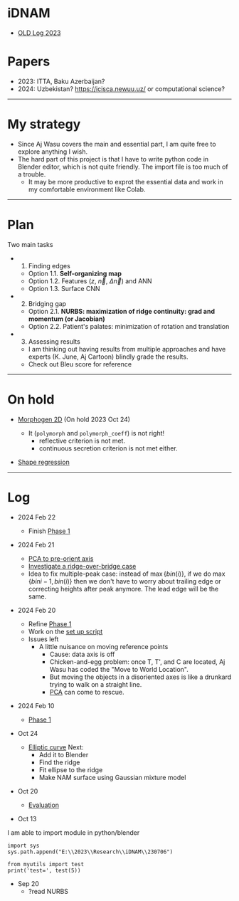 # iDNAM

* [OLD Log 2023](https://github.com/tatpongkatanyukul/iDNAM/blob/main/OLDLog2023.md)

# Papers

* 2023: ITTA, Baku Azerbaijan?
* 2024: Uzbekistan? https://icisca.newuu.uz/ or computational science?

---
# My strategy
* Since Aj Wasu covers the main and essential part, I am quite free to explore anything I wish.
* The hard part of this project is that I have to write python code in Blender editor, which is not quite friendly. The import file is too much of a trouble.
  * It may be more productive to exprot the essential data and work in my comfortable environment like Colab.

---
# Plan
Two main tasks
* 1. Finding edges
  * Option 1.1. **Self-organizing map**
  * Option 1.2. Features ($z$, $\vec{n}$, $\Delta \vec{n}$) and ANN
  * Option 1.3. Surface CNN

* 2. Bridging gap
  * Option 2.1. **NURBS: maximization of ridge continuity: grad and momentum (or Jacobian)**
  * Option 2.2. Patient's palates: minimization of rotation and translation   
 
* 3. Assessing results
  * I am thinking out having results from multiple approaches and have experts (K. June, Aj Cartoon) blindly grade the results.
  * Check out Bleu score for reference
 
---
# On hold

* [Morphogen 2D](https://colab.research.google.com/drive/1mT8QNi-vt6rmBi1QrWxQwdN2B582q4tZ#scrollTo=C0mdgvfGO0cL) (On hold 2023 Oct 24)
  * It (```polymorph``` and ```polymorph_coeff```) is not right!
    * reflective criterion is not met.
    * continuous secretion criterion is not met either.

* [Shape regression](https://colab.research.google.com/drive/1shFRNxwB2SVL8DPYXnpWWhgsHPg0WOnZ#scrollTo=yhaNKMWV8lrd)

---
# Log

* 2024 Feb 22
  * Finish [Phase 1](https://github.com/tatpongkatanyukul/iDNAM/tree/main/Phase1)

* 2024 Feb 21
  * [PCA to pre-orient axis](https://colab.research.google.com/drive/10eDKV-de9gIJF0asBL6s9_T-2AJ6aq-n)
  * [Investigate a ridge-over-bridge case](https://github.com/tatpongkatanyukul/iDNAM/blob/main/Log/readme.md)
  * Idea to fix multiple-peak case: instead of $\max \{ bin(i) \}$, if we do $\max \{ bin{i-1}, bin(i) \}$ then we don't have to worry about trailing edge or correcting heights after peak anymore. The lead edge will be the same.

* 2024 Feb 20
  * Refine [Phase 1](https://github.com/tatpongkatanyukul/iDNAM/blob/main/Phase1/readme.md)
  * Work on the [set up script](https://github.com/tatpongkatanyukul/iDNAM/blob/main/Phase1/AutoSetupV1.py)
  * Issues left
    * A little nuisance on moving reference points
      * Cause: data axis is off
      * Chicken-and-egg problem: once T, T', and C are located, Aj Wasu has coded the "Move to World Location".
      * But moving the objects in a disoriented axes is like a drunkard trying to walk on a straight line.
      * [PCA](https://stackoverflow.com/questions/32569188/scipy-svd-vs-numpy-svd) can come to rescue.

* 2024 Feb 10
  * [Phase 1](https://drive.google.com/drive/folders/13EcyENB7C4cwWotuD_PyRjYlV1-YZG6h?usp=drive_link) 

* Oct 24
  * [Elliptic curve](https://colab.research.google.com/drive/1aP1Wb8wCztPs2EYsz0TKfGTFdNxUhtvR#scrollTo=uzLR4OOt1jFU)
    Next:
    * Add it to Blender
    * Find the ridge
    * Fit ellipse to the ridge
    * Make NAM surface using Gaussian mixture model 


* Oct 20
  * [Evaluation](https://github.com/tatpongkatanyukul/iDNAM/blob/main/evaluation/readme.md)

* Oct 13

I am able to import module in python/blender

```
import sys
sys.path.append("E:\\2023\\Research\\iDNAM\\230706")

from myutils import test
print('test=', test(5))
```

* Sep 20
  * ?read NURBS 
